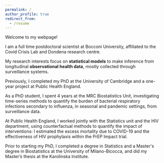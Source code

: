 ```yaml
---
permalink: /
author_profile: true
redirect_from:
  - /resume
---
```



Welcome to my webpage!

I am a full time postdoctoral scientist at Bocconi University, affiliated to the Covid Crisis Lab and Dondena research centre.

My research interests focus on **statistical models** to make inference from longitudinal **observational health data**, mostly collected through surveillance systems. 


Previously, I completed my PhD at the University of Cambridge and a one-year project at Public Health England. 

As a PhD student, I spent 4 years at the MRC Biostatistics Unit, investigating time-series methods to quantify the burden of bacterial respiratory infections secondary to influenza, in seasonal and pandemic settings, from surveillance data. 

At Public Health England, I worked jointly with the Statistics unit and the HIV department, using counterfactual methods to quantify the impact of interventions: I estimated the excess mortality due to COVID-19 and the effectiveness of HIV prophylaxis within the PrEP Impact trial. 

Prior to starting my PhD, I completed a degree in Statistics and a Master's degree in Biostatistics at the University of Milano-Bicocca, and did my Master’s thesis at the Karolinska Institute.

